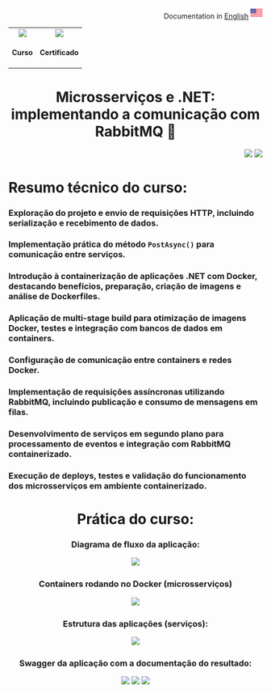 <div align="right">
  Documentation in <a href="https://github.com/GustavoVieiraa/Microsservicos-e-.NET6-implementando-a-comunicacao/blob/main/README.en.md">English</a> <img loading="lazy" width="24px" src="https://github.com/GustavoVieiraa/MultilanguageReadmes/blob/main/english.png?raw=true" />
</div>

<div align="center">
  <table>
    <tr>
      <td align="center">
        <!-- Link para o Certificado -->
        <a href="https://cursos.alura.com.br/certificate/gustavo-vieira17/microsservicos-dotnet6-implementando-comunicacao">
          <img loading="lazy" width="128px" src="https://www.alura.com.br/assets/api/cursos/microsservicos-dotnet6-implementando-comunicacao.svg" />
        </a>
        <h4>Curso</h4>
      </td>
      <td align="center">
        <!-- Link para o Certificado -->
        <a href="https://cursos.alura.com.br/certificate/gustavo-vieira17/microsservicos-dotnet6-implementando-comunicacao">
          <img loading="lazy" width="128px" src="https://static.vecteezy.com/system/resources/previews/028/293/920/original/trophy-icon-3d-rendering-illustration-png.png" />
        </a>
        <h4>Certificado</h4>
      </td>
    </tr>
  </table>
  <h1>Microsserviços e .NET: implementando a comunicação com RabbitMQ 🧩</h1>
</div>
<p align="right">
  <img loading="lazy" src="https://img.shields.io/badge/CARGA_HORARIA-8_HORAS-blue?style=for-the-badge"/>
  <img loading="lazy" src="http://img.shields.io/static/v1?label=STATUS&message=FINALIZADO!&color=GREEN&style=for-the-badge"/>
</p>

<div>
  <h1>Resumo técnico do curso:</h1>
  <h3>Exploração do projeto e envio de requisições HTTP, incluindo serialização e recebimento de dados.</h3>
  <h3>Implementação prática do método <code>PostAsync()</code> para comunicação entre serviços.</h3>
  <h3>Introdução à containerização de aplicações .NET com Docker, destacando benefícios, preparação, criação de imagens e análise de Dockerfiles.</h3>
  <h3>Aplicação de multi-stage build para otimização de imagens Docker, testes e integração com bancos de dados em containers.</h3>
  <h3>Configuração de comunicação entre containers e redes Docker.</h3>
  <h3>Implementação de requisições assíncronas utilizando RabbitMQ, incluindo publicação e consumo de mensagens em filas.</h3>
  <h3>Desenvolvimento de serviços em segundo plano para processamento de eventos e integração com RabbitMQ containerizado.</h3>
  <h3>Execução de deploys, testes e validação do funcionamento dos microsserviços em ambiente containerizado.</h3>
</div>

<div align="center">
  <h1>Prática do curso: </h1>
  
  <h3>Diagrama de fluxo da aplicação: </h3>
  <img loading="lazy"  src="https://raw.githubusercontent.com/GustavoVieiraa/Microsservicos-e-.NET6-implementando-a-comunicacao/refs/heads/main/archives/FluxogramaDoProjeto.png">

  <h3>Containers rodando no Docker (microsserviços)  </h3>
  <img loading="lazy"  src="https://raw.githubusercontent.com/GustavoVieiraa/Microsservicos-e-.NET6-implementando-a-comunicacao/refs/heads/main/archives/MicroservicosRodandoDocker.png">

  <h3>Estrutura das aplicações (serviços):  </h3>
  <img loading="lazy"  src="https://raw.githubusercontent.com/GustavoVieiraa/Microsservicos-e-.NET6-implementando-a-comunicacao/refs/heads/main/archives/Services.png">

  <h3>Swagger da aplicação com a documentação do resultado:  </h3>
  <div>
    <img loading="lazy" height="256"  src="https://raw.githubusercontent.com/GustavoVieiraa/Microsservicos-e-.NET6-implementando-a-comunicacao/refs/heads/main/archives/ItemServiceGet.png">
    <img loading="lazy" height="256"  src="https://raw.githubusercontent.com/GustavoVieiraa/Microsservicos-e-.NET6-implementando-a-comunicacao/refs/heads/main/archives/RestauranteServiceGet.png">
    <img loading="lazy" height="256"  src="https://raw.githubusercontent.com/GustavoVieiraa/Microsservicos-e-.NET6-implementando-a-comunicacao/refs/heads/main/archives/RestauranteServicePost.png">
  </div>
</div>
